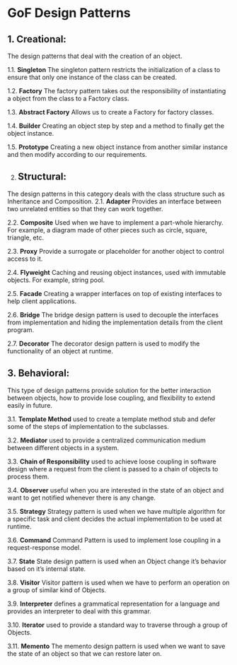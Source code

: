 # GoF Design Patterns

## 1. Creational:
The design patterns that deal with the creation of an object.

1.1. **Singleton**
The singleton pattern restricts the initialization of a class to ensure that only one instance of the class can be created.



1.2. **Factory**
The factory pattern takes out the responsibility of instantiating a object from the class to a Factory class.


1.3. **Abstract Factory**
Allows us to create a Factory for factory classes.

1.4. **Builder**
Creating an object step by step and a method to finally get the object instance.

1.5. **Prototype**
Creating a new object instance from another similar instance and then modify according to our requirements.


2. ## Structural:
The design patterns in this category deals with the class structure such as Inheritance and Composition.
2.1. **Adapter**
Provides an interface between two unrelated entities so that they can work together.

2.2. **Composite**
Used when we have to implement a part-whole hierarchy. For example, a diagram made of other pieces such as circle, square, triangle, etc.

2.3. **Proxy**
Provide a surrogate or placeholder for another object to control access to it.

2.4. **Flyweight**
Caching and reusing object instances, used with immutable objects. For example, string pool.

2.5. **Facade**
Creating a wrapper interfaces on top of existing interfaces to help client applications.

2.6. **Bridge**
The bridge design pattern is used to decouple the interfaces from implementation and hiding the implementation details from the client program.

2.7. **Decorator**
The decorator design pattern is used to modify the functionality of an object at runtime.


## 3. Behavioral: 
This type of design patterns provide solution for the better interaction between objects, how to provide lose coupling, and flexibility to extend easily in future.

3.1. **Template Method**
used to create a template method stub and defer some of the steps of implementation to the subclasses.

3.2. **Mediator**
used to provide a centralized communication medium between different objects in a system.

3.3. **Chain of Responsibility**
used to achieve loose coupling in software design where a request from the client is passed to a chain of objects to process them.

3.4. **Observer**
useful when you are interested in the state of an object and want to get notified whenever there is any change.

3.5. **Strategy**
Strategy pattern is used when we have multiple algorithm for a specific task and client decides the actual implementation to be used at runtime.

3.6. **Command**
Command Pattern is used to implement lose coupling in a request-response model.

3.7. **State**
State design pattern is used when an Object change it’s behavior based on it’s internal state.

3.8. **Visitor**
Visitor pattern is used when we have to perform an operation on a group of similar kind of Objects.

3.9. **Interpreter**
defines a grammatical representation for a language and provides an interpreter to deal with this grammar.

3.10. **Iterator**
used to provide a standard way to traverse through a group of Objects.

3.11. **Memento**
The memento design pattern is used when we want to save the state of an object so that we can restore later on.






